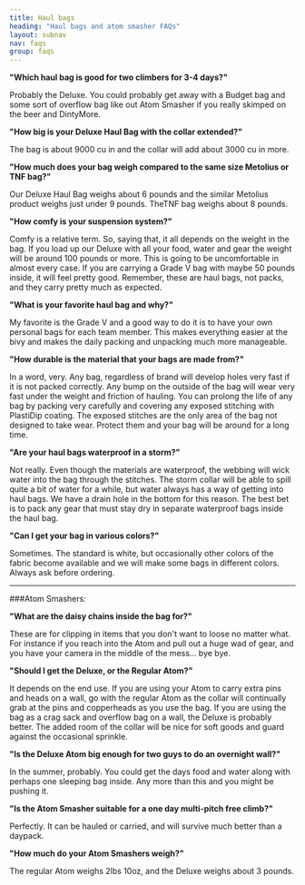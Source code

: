```yaml
---
title: Haul bags
heading: "Haul bags and atom smasher FAQs"
layout: subnav
nav: faqs
group: faqs
---
```



**"Which haul bag is good for two climbers for 3-4 days?"**

Probably the Deluxe. You could probably get away with a Budget bag and some sort of overflow bag like out Atom Smasher if you really skimped on the beer and DintyMore.


**"How big is your Deluxe Haul Bag with the collar extended?"**

The bag is about 9000 cu in and the collar will add about 3000 cu in more.


**"How much does your bag weigh compared to the same size Metolius or TNF bag?"**

Our Deluxe Haul Bag weighs about 6 pounds and the similar Metolius product weighs just under 9 pounds. TheTNF bag weighs about 8 pounds.


**"How comfy is your suspension system?"**

Comfy is a relative term. So, saying that, it all depends on the weight in the bag. If you load up our Deluxe with all your food, water and gear the weight will be around 100 pounds or more. This is going to be uncomfortable in almost every case. If you are carrying a Grade V bag with maybe 50 pounds inside, it will feel pretty good. Remember, these are haul bags, not packs, and they carry pretty much as expected.


**"What is your favorite haul bag and why?"**

My favorite is the Grade V and a good way to do it is to have your own personal bags for each team member. This makes everything easier at the bivy and makes the daily packing and unpacking much more manageable.


**"How durable is the material that your bags are made from?"**

In a word, very. Any bag, regardless of brand will develop holes very fast if it is not packed correctly. Any bump on the outside of the bag will wear very fast under the weight and friction of hauling. You can prolong the life of any bag by packing very carefully and covering any exposed stitching with PlastiDip coating. The exposed stitches are the only area of the bag not designed to take wear. Protect them and your bag will be around for a long time.


**"Are your haul bags waterproof in a storm?"**

Not really. Even though the materials are waterproof, the webbing will wick water into the bag through the stitches. The storm collar will be able to spill quite a bit of water for a while, but water always has a way of getting into haul bags. We have a drain hole in the bottom for this reason. The best bet is to pack any gear that must stay dry in separate waterproof bags inside the haul bag.


**"Can I get your bag in various colors?"**

Sometimes. The standard is white, but occasionally other colors of the fabric become available and we will make some bags in different colors. Always ask before ordering.


---


###Atom Smashers:

**"What are the daisy chains inside the bag for?"**

These are for clipping in items that you don't want to loose no matter what. For instance if you reach into the Atom and pull out a huge wad of gear, and you have your camera in the middle of the mess... bye bye.


**"Should I get the Deluxe, or the Regular Atom?"**

It depends on the end use. If you are using your Atom to carry extra pins and heads on a wall, go with the regular Atom as the collar will continually grab at the pins and copperheads as you use the bag. If you are using the bag as a crag sack and overflow bag on a wall, the Deluxe is probably better. The added room of the collar will be nice for soft goods and guard against the occasional sprinkle.


**"Is the Deluxe Atom big enough for two guys to do an overnight wall?"**

In the summer, probably. You could get the days food and water along with perhaps one sleeping bag inside. Any more than this and you might be pushing it.


**"Is the Atom Smasher suitable for a one day multi-pitch free climb?"**

Perfectly. It can be hauled or carried, and will survive much better than a daypack.


**"How much do your Atom Smashers weigh?"**

The regular Atom weighs 2lbs 10oz, and the Deluxe weighs about 3 pounds.




